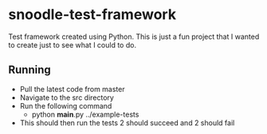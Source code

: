 # snoodle-test-framework

Test framework created using Python. This is just a fun project that I wanted to create just to see what I could to do.

## Running

- Pull the latest code from master 
- Navigate to the src directory
- Run the following command
    - python __main__.py ../example-tests
- This should then run the tests 2 should succeed and 2 should fail

